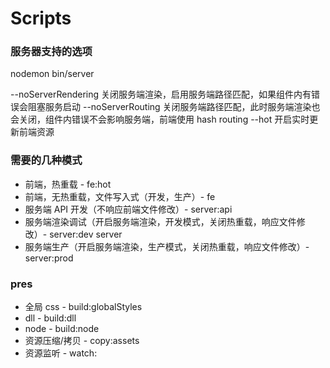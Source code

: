 # Scripts

### 服务器支持的选项
nodemon bin/server

--noServerRendering 关闭服务端渲染，启用服务端路径匹配，如果组件内有错误会阻塞服务启动
--noServerRouting 关闭服务端路径匹配，此时服务端渲染也会关闭，组件内错误不会影响服务端，前端使用 hash routing
--hot 开启实时更新前端资源

### 需要的几种模式
- 前端，热重载 - fe:hot
- 前端，无热重载，文件写入式（开发，生产）- fe
- 服务端 API 开发（不响应前端文件修改）- server:api
- 服务端渲染调试（开启服务端渲染，开发模式，关闭热重载，响应文件修改）- server:dev server
- 服务端生产（开启服务端渲染，生产模式，关闭热重载，响应文件修改）- server:prod

### pres
- 全局 css - build:globalStyles
- dll - build:dll
- node - build:node
- 资源压缩/拷贝 - copy:assets
- 资源监听 - watch:<name>
